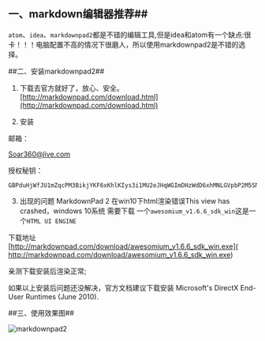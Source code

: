 <!--
author: 小莫
date: 2016-05-30
title: markdown编辑器推荐和使用
tags: markdown
category: markdown
status: publish
summary: 由于自己在用markdown写博客，当然一个称手的利器是少不了的，所以我一直在探索用一款什么样的编辑器才能使用写博客更加的得心应手。我才开始一直是在atom里面写博客的，但是它的实时预览功能一旦开启就会很卡，因此我开始了寻找新的工具。
-->

## 一、markdown编辑器推荐##
`atom`、`idea`、`markdownpad2`都是不错的编辑工具,但是idea和atom有一个缺点:很卡！！！电脑配置不高的情况下很磨人，所以使用markdownpad2是不错的选择。

##二、安装markdownpad2##

1. 下载去官方就好了，放心、安全。
[http://markdownpad.com/download.html](http://markdownpad.com/download.html)

2. 安装

 邮箱：

 Soar360@live.com

 授权秘钥：

```
GBPduHjWfJU1mZqcPM3BikjYKF6xKhlKIys3i1MU2eJHqWGImDHzWdD6xhMNLGVpbP2M5SN6bnxn2kSE8qHqNY5QaaRxmO3YSMHxlv2EYpjdwLcPwfeTG7kUdnhKE0vVy4RidP6Y2wZ0q74f47fzsZo45JE2hfQBFi2O9Jldjp1mW8HUpTtLA2a5/sQytXJUQl/QKO0jUQY4pa5CCx20sV1ClOTZtAGngSOJtIOFXK599sBr5aIEFyH0K7H4BoNMiiDMnxt1rD8Vb/ikJdhGMMQr0R4B+L3nWU97eaVPTRKfWGDE8/eAgKzpGwrQQoDh+nzX1xoVQ8NAuH+s4UcSeQ==
```

3. 出现的问题
MarkdownPad 2 在win10下html渲染错误This view has crashed，windows 10系统 需要下载 一个`awesomium_v1.6.6_sdk_win`这是一个`HTML UI ENGINE`

下载地址[http://markdownpad.com/download/awesomium_v1.6.6_sdk_win.exe]( http://markdownpad.com/download/awesomium_v1.6.6_sdk_win.exe)

亲测下载安装后渲染正常;

如果以上安装后问题还没解决，官方文档建议下载安装 Microsoft's DirectX End-User Runtimes (June 2010).

##三、使用效果图##

![markdownpad2](http://static.xiaomo.info/images/markdownpad2.png)
